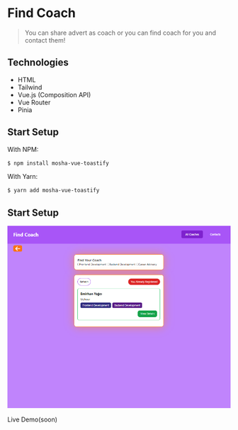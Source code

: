 # Find Coach

> You can share advert as coach or you can find coach for you and contact them!  

## Technologies

- HTML
- Tailwind 
- Vue.js (Composition API)
- Vue Router
- Pinia 

## Start Setup
With NPM:

```bash
$ npm install mosha-vue-toastify
```

With Yarn:

```bash
$ yarn add mosha-vue-toastify
```

## Start Setup
![Demo](https://github.com/emirhan-yagci/findCoach/blob/main/public/resim_2022-07-12_125740409.png)

Live Demo(soon)
